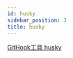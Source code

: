 ```yaml
---
id: husky
sidebar_position: 3
title: husky
---
```


[GitHook工具 husky](https://www.cnblogs.com/jiaoshou/p/12222665.html)